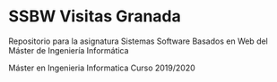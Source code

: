 # SSBW Visitas Granada
Repositorio para la asignatura Sistemas Software Basados en Web del Máster de Ingeniería Informática

Máster en Ingenieria Informatica Curso 2019/2020
